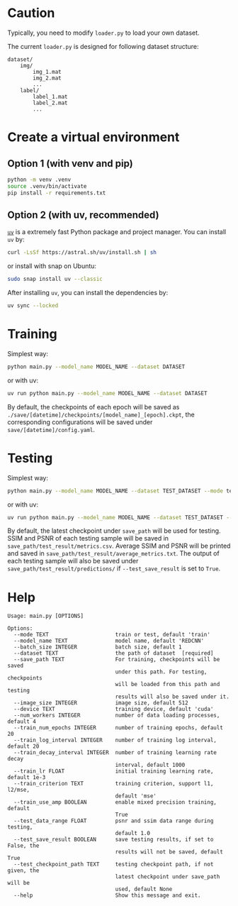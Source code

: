 # Caution

Typically, you need to modify `loader.py` to load your own dataset.

The current `loader.py` is designed for following dataset structure:

```
dataset/
    img/
        img_1.mat
        img_2.mat
        ...
    label/
        label_1.mat
        label_2.mat
        ...
```

# Create a virtual environment

## Option 1 (with venv and pip)

```bash
python -m venv .venv
source .venv/bin/activate
pip install -r requirements.txt
```

## Option 2 (with uv, recommended)

[`uv`](https://github.com/astral-sh/uv?tab=readme-ov-file#uv) is a extremely fast Python package and project manager.
You can install `uv` by:

```bash
curl -LsSf https://astral.sh/uv/install.sh | sh
```

or install with snap on Ubuntu:

```bash
sudo snap install uv --classic
```

After installing `uv`, you can install the dependencies by:

```bash
uv sync --locked
```

# Training

Simplest way:

```bash
python main.py --model_name MODEL_NAME --dataset DATASET
```

or with uv:

```bash
uv run python main.py --model_name MODEL_NAME --dataset DATASET
```

By default, the checkpoints of each epoch will be saved as `./save/[datetime]/checkpoints/[model_name]_[epoch].ckpt`, the corresponding configurations will be saved under `save/[datetime]/config.yaml`.

# Testing

Simplest way:

```bash
python main.py --model_name MODEL_NAME --dataset TEST_DATASET --mode test --test_checkpoint_path CHECKPOINT_PATH
```

or with uv:

```bash
uv run python main.py --model_name MODEL_NAME --dataset TEST_DATASET --mode test --save_path SAVE_PATH
```

By default, the latest checkpoint under `save_path` will be used for testing. SSIM and PSNR of each testing sample will be saved in `save_path/test_result/metrics.csv`. Average SSIM and PSNR will be printed and saved in `save_path/test_result/average_metrics.txt`. The output of each testing sample will also be saved under `save_path/test_result/predictions/` if `--test_save_result` is set to `True`.

# Help

```
Usage: main.py [OPTIONS]

Options:
  --mode TEXT                     train or test, default 'train'
  --model_name TEXT               model name, default 'REDCNN'
  --batch_size INTEGER            batch size, default 1
  --dataset TEXT                  the path of dataset  [required]
  --save_path TEXT                For training, checkpoints will be saved
                                  under this path. For testing, checkpoints
                                  will be loaded from this path and testing
                                  results will also be saved under it.
  --image_size INTEGER            image size, default 512
  --device TEXT                   training device, default 'cuda'
  --num_workers INTEGER           number of data loading processes, default 4
  --train_num_epochs INTEGER      number of training epochs, default 20
  --train_log_interval INTEGER    number of training log interval, default 20
  --train_decay_interval INTEGER  number of training learning rate decay
                                  interval, default 1000
  --train_lr FLOAT                initial training learning rate, default 1e-3
  --train_criterion TEXT          training criterion, support l1, l2/mse,
                                  default 'mse'
  --train_use_amp BOOLEAN         enable mixed precision training, default
                                  True
  --test_data_range FLOAT         psnr and ssim data range during testing,
                                  default 1.0
  --test_save_result BOOLEAN      save testing results, if set to False, the
                                  results will not be saved, default True
  --test_checkpoint_path TEXT     testing checkpoint path, if not given, the
                                  latest checkpoint under save_path will be
                                  used, default None
  --help                          Show this message and exit.
```

